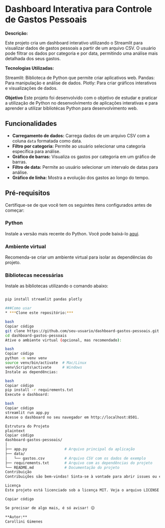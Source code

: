 # Dashboard Interativa para Controle de Gastos Pessoais

**Descrição:**

Este projeto cria um dashboard interativo utilizando o Streamlit para visualizar dados de gastos pessoais a partir de um arquivo CSV. O usuário pode filtrar os dados por categoria e por data, permitindo uma análise mais detalhada dos seus gastos.

**Tecnologias Utilizadas:**

Streamlit: Biblioteca de Python que permite criar aplicativos web.
Pandas: Para manipulação e análise de dados.
Plotly: Para criar gráficos interativos e visualizações de dados.

**Objetivo**
Este projeto foi desenvolvido com o objetivo de estudar e praticar a utilização de Python no desenvolvimento de aplicações interativas e para aprender a utilizar bibliotécas Python para desenvolvimento web.

## Funcionalidades
* **Carregamento de dados:** Carrega dados de um arquivo CSV com a coluna `data` formatada como data.
* **Filtro por categoria:** Permite ao usuário selecionar uma categoria específica para análise.
* **Gráfico de barras:** Visualiza os gastos por categoria em um gráfico de barras.
* **Filtro de data:** Permite ao usuário selecionar um intervalo de datas para análise.
* **Gráfico de linha:** Mostra a evolução dos gastos ao longo do tempo.

## Pré-requisitos

Certifique-se de que você tem os seguintes itens configurados antes de começar:

### Python
Instale a versão mais recente do Python. Você pode baixá-lo [aqui](https://www.python.org/).

### Ambiente virtual
Recomenda-se criar um ambiente virtual para isolar as dependências do projeto. 

### Bibliotecas necessárias
Instale as bibliotecas utilizando o comando abaixo:

```bash

pip install streamlit pandas plotly

###Como usar
* ***Clone este repositório:***

bash
Copiar código
git clone https://github.com/seu-usuario/dashboard-gastos-pessoais.git
cd dashboard-gastos-pessoais
Ative o ambiente virtual (opcional, mas recomendado):

bash
Copiar código
python -m venv venv
source venv/bin/activate  # Mac/Linux
venv\Scripts\activate     # Windows
Instale as dependências:

bash
Copiar código
pip install -r requirements.txt
Execute o dashboard:

bash
Copiar código
streamlit run app.py
Acesse o dashboard no seu navegador em http://localhost:8501.

Estrutura do Projeto
plaintext
Copiar código
dashboard-gastos-pessoais/
│
├── app.py                 # Arquivo principal da aplicação
├── data/
│   └── gastos.csv         # Arquivo CSV com os dados de exemplo
├── requirements.txt       # Arquivo com as dependências do projeto
└── README.md              # Documentação do projeto
Contribuição
Contribuições são bem-vindas! Sinta-se à vontade para abrir issues ou enviar um pull request.

Licença
Este projeto está licenciado sob a licença MIT. Veja o arquivo LICENSE para mais detalhes.

Copiar código

Se precisar de algo mais, é só avisar! 😊

**Autor:**
Carollini Gimenes
